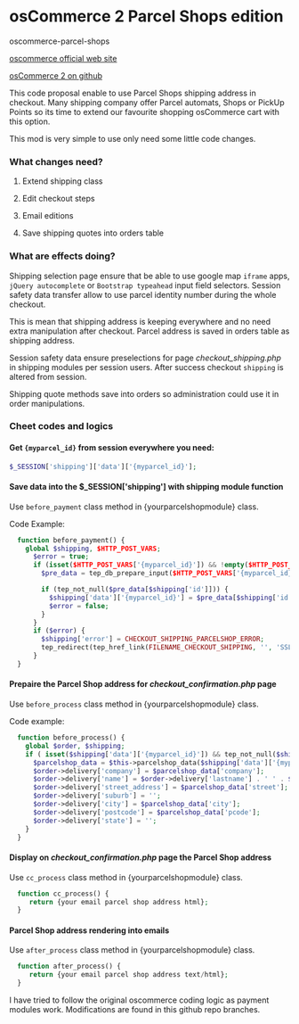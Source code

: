 # osCommerce 2 Parcel Shops edition

oscommerce-parcel-shops


[oscommerce official web site](https://www.oscommerce.com/)

[osCommerce 2 on github](https://github.com/osCommerce/oscommerce2)


This code proposal enable to use Parcel Shops shipping address in checkout.
Many shipping company offer Parcel automats, Shops or PickUp Points so its time to extend our favourite shopping osCommerce cart with this option.


This mod is very simple to use only need some little code changes.

### What changes need?

1. Extend shipping class

2. Edit checkout steps

3. Email editions

4. Save shipping quotes into orders table

### What are effects doing?

Shipping selection page ensure that be able to use google map `iframe` apps, `jQuery autocomplete` or `Bootstrap typeahead` input field selectors.
Session safety data transfer allow to use parcel identity number during the whole checkout.

This is mean that shipping address is keeping everywhere and no need extra manipulation after checkout.
Parcel address is saved in orders table as shipping address.

Session safety data ensure preselections for page *checkout_shipping.php* in shipping modules per session users.
After success checkout `shipping` is altered from session.

Shipping quote methods save into orders so administration could use it in order manipulations.


### Cheet codes and logics

#### Get `{myparcel_id}` from session everywhere you need:

```php
$_SESSION['shipping']['data']['{myparcel_id}'];
```

#### Save data into the $_SESSION['shipping'] with shipping module function
Use `before_payment` class method in {yourparcelshopmodule} class.

Code Example:
```php
  function before_payment() {
    global $shipping, $HTTP_POST_VARS;
      $error = true;
      if (isset($HTTP_POST_VARS['{myparcel_id}']) && !empty($HTTP_POST_VARS['{myparcel_id}'])) {
        $pre_data = tep_db_prepare_input($HTTP_POST_VARS['{myparcel_id}']);

        if (tep_not_null($pre_data[$shipping['id']])) {
          $shipping['data']['{myparcel_id}'] = $pre_data[$shipping['id']];
          $error = false;
        }
      }
      if ($error) {
        $shipping['error'] = CHECKOUT_SHIPPING_PARCELSHOP_ERROR;
        tep_redirect(tep_href_link(FILENAME_CHECKOUT_SHIPPING, '', 'SSL'));
      }
  }
```

#### Prepaire the Parcel Shop address for *checkout_confirmation.php* page
Use `before_process` class method in {yourparcelshopmodule} class.

Code example:
```php
  function before_process() {
    global $order, $shipping;
    if ( isset($shipping['data']['{myparcel_id}']) && tep_not_null($shipping['data']['{myparcel_id}'])) {
      $parcelshop_data = $this->parcelshop_data($shipping['data']['{myparcel_id}']);
      $order->delivery['company'] = $parcelshop_data['company'];
      $order->delivery['name'] = $order->delivery['lastname'] . ' ' . $order->delivery['firstname'];
      $order->delivery['street_address'] = $parcelshop_data['street'];
      $order->delivery['suburb'] = '';
      $order->delivery['city'] = $parcelshop_data['city'];
      $order->delivery['postcode'] = $parcelshop_data['pcode'];
      $order->delivery['state'] = '';
    }
  }
```

#### Display on *checkout_confirmation.php* page the Parcel Shop address
Use `cc_process` class method in {yourparcelshopmodule} class.

```php
  function cc_process() {
     return {your email parcel shop address html};
  }
```

#### Parcel Shop address rendering into emails
Use `after_process` class method in {yourparcelshopmodule} class.

```php
  function after_process() {
     return {your email parcel shop address text/html};
  }
```



I have tried to follow the original oscommerce coding logic as payment modules work.
Modifications are found in this github repo branches.
